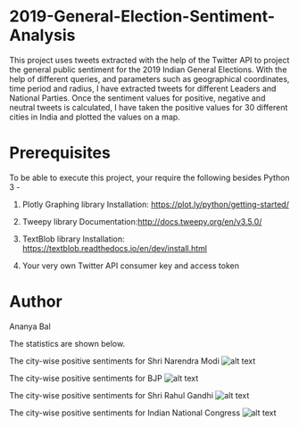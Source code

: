 # 2019-General-Election-Sentiment-Analysis
This project uses tweets extracted with the help of the Twitter API to project the general public sentiment for the 2019 Indian General Elections. With the help of different queries, and parameters such as geographical coordinates, time period and radius, I have extracted tweets for different Leaders and National Parties. Once the sentiment values for positive, negative and neutral tweets is calculated, I have taken the positive values for 30 different cities in India and plotted the values on a map.

# Prerequisites
To be able to execute this project, your require the following besides Python 3 - 
1. Plotly Graphing library
Installation: https://plot.ly/python/getting-started/

2. Tweepy library
Documentation:http://docs.tweepy.org/en/v3.5.0/

3. TextBlob library
Installation: https://textblob.readthedocs.io/en/dev/install.html

4. Your very own Twitter API consumer key and access token

# Author
Ananya Bal
 
The statistics are shown below.

The city-wise positive sentiments for Shri Narendra Modi
![alt text](https://https://github.com/Anniebbb/2019-General-Election-Sentiment-Analysis/NM.png)

The city-wise positive sentiments for BJP
![alt text](https://https://github.com/Anniebbb/2019-General-Election-Sentiment-Analysis/BJP.png)

The city-wise positive sentiments for Shri Rahul Gandhi
![alt text](https://https://github.com/Anniebbb/2019-General-Election-Sentiment-Analysis/RAGA.png)

The city-wise positive sentiments for Indian National Congress
![alt text](https://https://github.com/Anniebbb/2019-General-Election-Sentiment-Analysis/INC.png)

